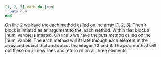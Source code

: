 ```ruby
[1, 2, 3].each do |num|
  puts num
end
```
On line 2 we have the each method called on the array [1, 2, 3]. Then a block is intiated as an argument to the .each method. Within that block a |num| varible is intiated. On line 3 we have the puts method called on the |num| varible. The each method will iterate through each element in the array and output that and output the integer 1 2 and 3. The puts method will out these on all new lines and return nil on all three elements.

